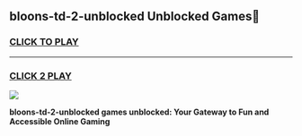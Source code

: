 
## bloons-td-2-unblocked Unblocked Games👋
<h3>
<a href="https://news.freeplayer.one?title=bloons-td-2-unblocked&ref=16F">CLICK TO PLAY</a></h3>
<hr>

<h3>
<a href="https://news.freeplayer.one?title=bloons-td-2-unblocked&ref=16F">CLICK 2 PLAY</a>
  
</h3>

<a href="https://news.freeplayer.one?title=bloons-td-2-unblocked&ref=16F/"><img src="https://clearcache.store/games.png"></a>


**bloons-td-2-unblocked games unblocked: Your Gateway to Fun and Accessible Online Gaming**
